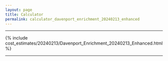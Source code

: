 ```yaml
---
layout: page
title: Calculator
permalink: calculator_davenport_enrichment_20240213_enhanced
---
```


___

{% include cost_estimates/20240213/Davenport_Enrichment_20240213_Enhanced.html %}

___

